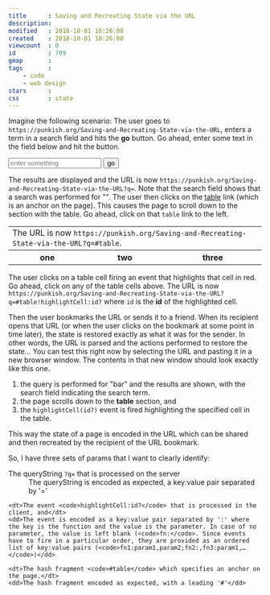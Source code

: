 ```yaml
---
title      : Saving and Recreating State via the URL
description: 
modified   : 2018-10-01 10:26:00
created    : 2018-10-01 10:26:00
viewcount  : 0
id         : 709
gmap       : 
tags       :
    - code
    - web design
stars      : 
css        : state
---
```


Imagine the following scenario: The user goes to `https://punkish.org/Saving-and-Recreating-State-via-the-URL`, enters a term in a search field and hits the **go** button. <span class="prompt">Go ahead, enter some text in the field below and hit the button.</span>

<input id='s' type="search" placeholder="enter something"> <button id="go">go</button>

<div id='search-result' class="step2">The results are displayed and the URL is now <code>https://punkish.org/Saving-and-Recreating-State-via-the-URL?q=<span class="search-term"></span></code>. Note that the search field shows that a search was performed for "<span class="search-term"></span>". The user then clicks on the <a href="#table">table</a> link (which is an anchor on the page). This causes the page to scroll down to the section with the table. <span class="prompt">Go ahead, click on that <code>table</code> link to the left.</span></div>

<table id="table" class="step3">
    <tr><td colspan="3">The URL is now <code>https://punkish.org/Saving-and-Recreating-State-via-the-URL?q=<span class="search-term"></span>#table</code>.</td></tr>
    <tr>
        <th id="1">one</th>
        <th id="2">two</th>
        <th id="3">three</th>
    </tr>
</table>

<p>The user clicks on a table cell firing an event that highlights that cell in red. <span class="prompt">Go ahead, click on any of the table cells above.</span> The URL is now <code>https://punkish.org/Saving-and-Recreating-State-via-the-URL?q=<span class="search-term"></span>#table!highlightCell:id?</code> where <code>id</code> is the <b>id</b> of the highlighted cell.</p>

Then the user bookmarks the URL or sends it to a friend. When its recipient opens that URL (or when the user clicks on the bookmark at some point in time later), the state is restored exactly as what it was for the sender. In other words, the URL is parsed and the actions performed to restore the state… <span class="prompt">You can test this right now by selecting the URL and pasting it in a new browser window. The contents in that new window should look exactly like this one.</span>

1. the query is performed for "bar" and the results are shown, with the search field indicating the search term.
2. the page scrolls down to the **table** section, and
3. the `highlightCell(id?)` event is fired highlighting the specified cell in the table.

This way the state of a page is encoded in the URL which can be shared and then recreated by the recipient of the URL bookmark.

So, I have three sets of params that I want to clearly identify:

<dl>
    <dt>The queryString <code>?q=<span class="search-term"></span></code> that is processed on the server</dt>
    <dd>The queryString is encoded as expected, a key:value pair separated by '='</dd>

    <dt>The event <code>highlightCell:id?</code> that is processed in the client, and</dt>
    <dd>The event is encoded as a key:value pair separated by ':' where the key is the function and the value is the parameter. In case of no parameter, the value is left blank (<code>fn:</code>. Since events have to fire in a particular order, they are provided as an ordered list of key:value pairs (<code>fn1:param1,param2;fn2:,fn3:param1,…</code>)</dd>

    <dt>The hash fragment <code>#table</code> which specifies an anchor on the page.</dt>
    <dd>The hash fragment encoded as expected, with a leading '#'</dd>
</dl>


<script>
document.getElementById('go').addEventListener('click', function(event) {
    const st = document.getElementById('s').value;

    document.querySelectorAll('.search-term').forEach(el => { el.innerHTML = st });
    document.querySelector('#search-result').style.marginTop = 'unset';

    history.pushState(
        {urlPath: `https://punkish.org/Saving-and-Recreating-State-via-the-URL?q=${st}`},
        '',
        `/Saving-and-Recreating-State-via-the-URL?q=${st}`
    );

    event.preventDefault();
    event.stopPropagation();
});

const fn = {
    highlightCell: function(id) {
        document.querySelector(`th[id="${id}"]`).style.backgroundColor = 'red';
    }
};

const parseUrl = function(href) {
    // var parser = document.createElement('a');
    // parser.href = "http://example.com:3000/pathname/?search=test#hash";

    href.protocol; // => "http:"
    href.host;     // => "example.com:3000"
    href.hostname; // => "example.com"
    href.port;     // => "3000"
    href.pathname; // => "/pathname/"
    href.hash;     // => "#hash"
    href.search;   // => "?search=test"
    href.origin;   // => "http://example.com:3000"

    return href;
}

const shim = function(event) {
    const id = this.id;
    fn.highlightCell(id);
    window.location.hash += `!highlightCell:${id}`;
};

const th = document.querySelectorAll('th');
th.forEach(el => {
    el.addEventListener('click', shim)
});

if (window.location.search) {
    const q = window.location.search.substr(1).split('=');
    document.getElementById('s').value = q[1];
}

if (window.location.hash) {
    const h = window.location.hash.substr(1).split('!');

    if (h.length > 0) {
        for (let i = 1, j = h.length; i < j; i++) {
            ha = h[i].split(':');
            fn[ha[0]](ha[1]);
        }
    }
    window.location.hash = h[0];
    window.location.hash = h.join('!');

    if (window.location.search) {
        const st = document.getElementById('s').value;

        document.querySelectorAll('.search-term').forEach(el => { el.innerHTML = st });
        document.querySelector('#search-result').style.visibility = 'visible';
    }
}
</script>